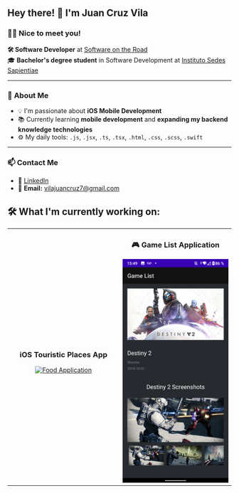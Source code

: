 ## Hey there! 👋 I'm Juan Cruz Vila

<h3>👨‍💻 Nice to meet you!</h3>

**🛠️ Software Developer** at [Software on the Road](https://www.softwareontheroad.com)  
🎓 **Bachelor's degree student** in Software Development at [Instituto Sedes Sapientiae](https://www.sedessapientiae.edu.ar)  



---
 
### 🚀 **About Me**
- 💡 I'm passionate about **iOS Mobile Development**  
- 📚 Currently learning **mobile development** and **expanding my backend knowledge technologies**  
- ⚙️ My daily tools: `.js`, `.jsx`, `.ts`, `.tsx`, `.html`, `.css`, `.scss`, `.swift`  

---

### 📫 **Contact Me**
- 💼 [LinkedIn](https://www.linkedin.com/in/juan-cruz-vila-arevalo-001111246/)  
- 📧 **Email:** vilajuancruz7@gmail.com  

## 🛠️ What I'm currently working on:

<table>
<tr>
<td width="50%">
<h3 align="center">iOS Touristic Places App</h3>
<div align="center">
<a href="https://github.com/yunagosh7/iOS-navigation-app" target="_blank">
<img src="https://github.com/yunagosh7/iOS-navigation-app/blob/main/app-demo.gif?raw=true" width="300" alt="Food Application">


</a>

</div>
                                                                                      
</td>

<td width="50%">
<h3 align="center">🎮 Game List Application</h3>
<div align="center">                                       
<a href="https://github.com/yunagosh7/game-list-application" target="_blank"><img src="https://raw.githubusercontent.com/yunagosh7/game-list-application/main/readme_images/game_detail.png" width="300" alt="Game List Application"></a>

</div>                                                             
</table>         
